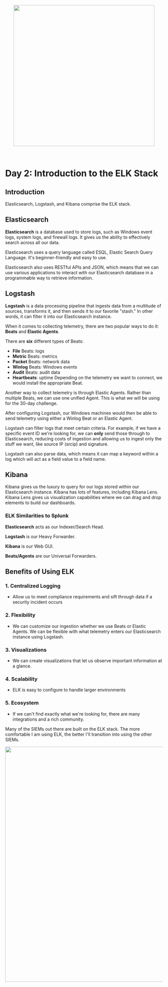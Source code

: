 <p align="center"><img src="https://miro.medium.com/v2/resize:fit:1400/1*vZDu4Bwj2GxQh8t1IjDq4w.png" width = "450"></p>
<br>

# Day 2: Introduction to the ELK Stack
## Introduction
Elasticsearch, Logstash, and Kibana comprise the ELK stack.

## Elasticsearch
**Elasticsearch** is a database used to store logs, such as Windows event logs, system logs, and firewall logs. It gives us the ability to effectively search across all our data. 

Elasticsearch uses a query language called ESQL, Elastic Search Query Language. It's beginner-friendly and easy to use.

Elasticsearch also uses RESTful APIs and JSON, which means that we can use various applications to interact with our Elasticsearch database in a programmable way to retrieve information.

## Logstash
**Logstash** is a data processing pipeline that ingests data from a multitude of sources, transforms it, and then sends it to our favorite "stash." In other words, it can filter it into our Elasticsearch instance. 

When it comes to collecting telemetry, there are two popular ways to do it: **Beats** and **Elastic Agents**.

There are **six** different types of Beats:

- **File** Beats: logs
- **Metric** Beats: metrics
- **Packet** Beats: network data
- **Winlog** Beats: Windows events
- **Audit** Beats: audit data
- **Heartbeats**: uptime
Depending on the telemetry we want to connect, we would install the appropriate Beat.

Another way to collect telemetry is through Elastic Agents. Rather than multiple Beats, we can use one unified Agent. This is what we will be using for the 30-day challenge.

After configuring Logstash, our Windows machines would then be able to send telemetry using either a Winlog Beat or an Elastic Agent.

Logstash can filter logs that meet certain criteria. For example, if we have a specific event ID we're looking for, we can **only** send those through to Elasticsearch, reducing costs of ingestion and allowing us to ingest only the stuff we want, like source IP (srcip) and signature.

Logstash can also parse data, which means it can map a keyword within a log which will act as a field value to a field name.

## Kibana
Kibana gives us the luxury to query for our logs stored within our Elasticsearch instance. Kibana has lots of features, including Kibana Lens. Kibana Lens gives us visualization capabilities where we can drag and drop elements to build our dashboards.

### ELK Similarities to Splunk
**Elasticsearch** acts as our Indexer/Search Head.

**Logstash** is our Heavy Forwarder.

**Kibana** is our Web GUI.

**Beats/Agents** are our Universal Forwarders.

## Benefits of Using ELK
### 1. Centralized Logging
- Allow us to meet compliance requirements and sift through data if a security incident occurs

### 2. Flexibility
- We can customize our ingestion whether we use Beats or Elastic Agents. We can be flexible with what telemetry enters our Elasticsearch instance using Logstash.

### 3. Visualizations
- We can create visualizations that let us observe important information at a glance.

### 4. Scalability
- ELK is easy to configure to handle larger environments

### 5. Ecosystem
- If we can't find exactly what we're looking for, there are many integrations and a rich community.

Many of the SIEMs out there are built on the ELK stack. The more comfortable I am using ELK, the better I'll transition into using the other SIEMs.

<p align="center"><img src="https://cdn.prod.website-files.com/5c9200c49b1194323aff7304/64ba617a4ea0e4d87b39d940_ywFV4_1RzTtDG5FTJ1-4QLGkQ8ejHe8OTRnYCuFxSdunYy6FvuDbPCps5YJI_0vDb59x4_oA0gMV9OcGmQD4fgPnp-HqYyqxzrR72cSjbVsvw_odMprG8bPOS1RKpqT2HEQXFfXl4NShdzQGoxh-U4Y.jpeg" width = "750"></p>




